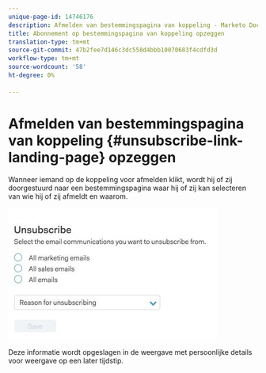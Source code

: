 ```yaml
---
unique-page-id: 14746176
description: Afmelden van bestemmingspagina van koppeling - Marketo Docs - Productdocumentatie
title: Abonnement op bestemmingspagina van koppeling opzeggen
translation-type: tm+mt
source-git-commit: 47b2fee7d146c3dc558d4bbb10070683f4cdfd3d
workflow-type: tm+mt
source-wordcount: '58'
ht-degree: 0%

---
```



# Afmelden van bestemmingspagina van koppeling {#unsubscribe-link-landing-page} opzeggen

Wanneer iemand op de koppeling voor afmelden klikt, wordt hij of zij doorgestuurd naar een bestemmingspagina waar hij of zij kan selecteren van wie hij of zij afmeldt en waarom.

![](assets/1.jpg)

Deze informatie wordt opgeslagen in de weergave met persoonlijke details voor weergave op een later tijdstip.
